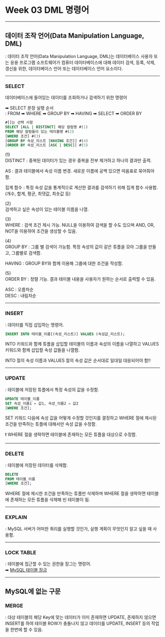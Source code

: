 # Week 03 DML 명령어
---
## 데이터 조작 언어(Data Manipulation Language, DML)
: 데이터 조작 언어(Data Manipulation Language, DML)는 데이터베이스 사용자 또는 응용 프로그램 소프트웨어가 컴퓨터 데이터베이스에 대해 데이터 검색, 등록, 삭제, 갱신을 위한, 데이터베이스 언어 또는 데이터베이스 언어 요소이다.   

---

    
### SELECT
데이터베이스에 들어있는 데이터를 조회하거나 검색하기 위한 명령어    

➡ SELECT 문장 실행 순서    
: FROM ➡ WHERE ➡ GROUP BY ➡ HAVING ➡ SELECT ➡ ORDER BY   


```sql
#[]는 선택 사항
SELECT [ALL | DISTINCT] 해당 칼럼명 #(1)
FROM 해당 칼럼들이 있는 테이블명 #(2)
[WHERE 조건] #(3)
[GROUP BY 속성_리스트 [HAVING 조건]] #(4)
[ORDER BY 속성_리스트 [ASC | DESC]] #(5)
```

(1)    
DISTINCT : 중복된 데이터가 있는 경우 중복을 전부 제거하고 하나의 결과만 출력.    

AS : 결과 테이블에서 속성 이름 변경. 새로운 이름에 공백 있으면 따옴표로 묶어줘야 함.    

집계 함수 : 특정 속성 값을 통계적으로 계산한 결과를 검색하기 위해 집계 함수 사용함.(개수, 합계, 평균, 최댓값, 최솟값 등)     

    
(2)    
검색하고 싶은 속성이 있는 테이블 이름을 나열.     

    
(3)    
WHERE : 검색 조건 제시 가능. NULL을 이용하여 검색을 할 수도 있으며 AND, OR, NOT을 이용하여 조건을 생성할 수 있음.     

    
(4)    
GROUP BY : 그룹 별 검색이 가능함. 특정 속성의 값이 같은 튜플을 모아 그룹을 만들고, 그룹별로 검색함.     

HAVING : GROUP BY와 함께 이용해 그룹에 대한 조건을 작성함.    

    
(5)    
ORDER BY : 정렬 기능. 결과 테이블 내용을 사용자가 원하는 순서로 출력할 수 있음.     

ASC : 오름차순    
DESC : 내림차순    

---
    

### INSERT 
: 데이터를 직접 삽입하는 명령어.    

```sql
INSERT INTO 테이블_이름[(속성_리스트)] VALUES (속성값_리스트);
```

INTO 키워드와 함께 튜플을 삽입할 테이블의 이름과 속성의 이름을 나열하고 VALUES 키워드와 함께 삽입할 속성 값들을 나열함.    

INTO 절의 속성 이름과 VALUES 절의 속성 값은 순서대로 일대일 대응되어야 함!!    

---

    
### UPDATE
: 테이블에 저장된 튜플에서 특정 속성의 값을 수정함.    

```sql
UPDATE 테이블_이름
SET 속성_이름1 = 값1, 속성_이름2 = 값2
[WHERE 조건];
```

SET 키워드 다음에 속성 값을 어떻게 수정할 것인지를 결정하고 WHERE 절에 제시된 조건을 만족하는 튜플에 대해서만 속성 값을 수정함.    

❗ WHERE 절을 생략하면 테이블에 존재하는 모든 튜플을 대상으로 수정함.    


--- 


### DELETE
: 테이블에 저장된 데이터를 삭제함.    

```sql
DELETE
FROM 테이블_이름
[WHERE 조건];
```

WHERE 절에 제시한 조건을 만족하는 튜플만 삭제하며 WHERE 절을 생략하면 테이블에 존재하는 모든 튜플을 삭제해 빈 테이블이 됨.    


---

    
### EXPLAIN
: MySQL 서버가 어떠한 쿼리를 실행할 것인가, 실행 계획이 무엇인지 알고 싶을 때 사용함.   

---

    
### LOCK TABLE
: 테이블에 접근할 수 있는 권한을 잠그는 명렁어.   
➡ [MySQL 테이블 잠금](https://blog.appkr.dev/cheatsheet/understanding-mysql-db-lock/)   

---
    
## MySQL에 없는 구문
    
### MERGE
: 대상 테이블의 해당 Key에 맞는 데이터가 이미 존재하면 UPDATE, 존재하지 않으면 INSERT를 하여 테이블 ROW가 충돌나지 않고 데이터를 UPDATE, INSERT 등의 작업을 한번에 할 수 있음.    


